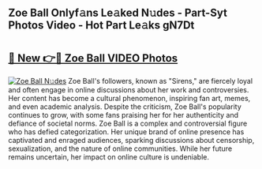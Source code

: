 ## Zoe Ball Onlyf𝚊ns Le𝚊ked N𝚞des - Part-Syt Photos Video - Hot Part Le𝚊ks gN7Dt

# <h2><a href="http://ab82631.deff.icu/?id=Zoe+Ball">🔗 New 👉🔴 Zoe Ball VIDEO Photos</a></h2>

[![Zoe Ball N𝚞des](https://i.imgur.com/rIISA9y.gif)](http://ab82631.deff.icu/?id=Zoe+Ball)
Zoe Ball's followers, known as "Sirens," are fiercely loyal and often engage in online discussions about her work and controversies. Her content has become a cultural phenomenon, inspiring fan art, memes, and even academic analysis. Despite the criticism, Zoe Ball's popularity continues to grow, with some fans praising her for her authenticity and defiance of societal norms. Zoe Ball is a complex and controversial figure who has defied categorization. Her unique brand of online presence has captivated and enraged audiences, sparking discussions about censorship, sexualization, and the nature of online communities. While her future remains uncertain, her impact on online culture is undeniable.
